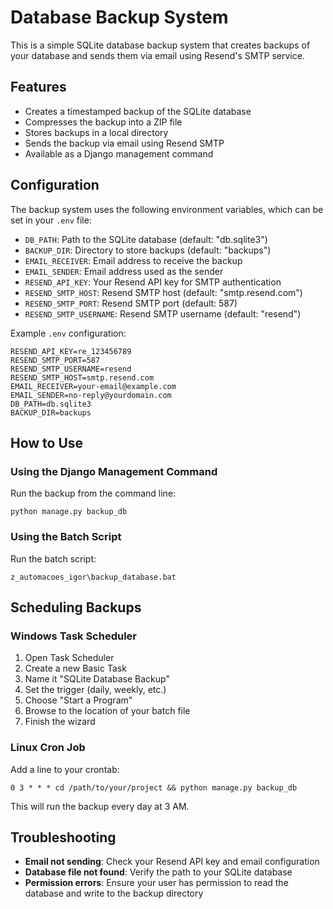 # Database Backup System

This is a simple SQLite database backup system that creates backups of your database and sends them via email using Resend's SMTP service.

## Features

- Creates a timestamped backup of the SQLite database
- Compresses the backup into a ZIP file
- Stores backups in a local directory
- Sends the backup via email using Resend SMTP
- Available as a Django management command

## Configuration

The backup system uses the following environment variables, which can be set in your `.env` file:

- `DB_PATH`: Path to the SQLite database (default: "db.sqlite3")
- `BACKUP_DIR`: Directory to store backups (default: "backups")
- `EMAIL_RECEIVER`: Email address to receive the backup
- `EMAIL_SENDER`: Email address used as the sender
- `RESEND_API_KEY`: Your Resend API key for SMTP authentication
- `RESEND_SMTP_HOST`: Resend SMTP host (default: "smtp.resend.com")
- `RESEND_SMTP_PORT`: Resend SMTP port (default: 587)
- `RESEND_SMTP_USERNAME`: Resend SMTP username (default: "resend")

Example `.env` configuration:

```
RESEND_API_KEY=re_123456789
RESEND_SMTP_PORT=587
RESEND_SMTP_USERNAME=resend
RESEND_SMTP_HOST=smtp.resend.com
EMAIL_RECEIVER=your-email@example.com
EMAIL_SENDER=no-reply@yourdomain.com
DB_PATH=db.sqlite3
BACKUP_DIR=backups
```

## How to Use

### Using the Django Management Command

Run the backup from the command line:

```
python manage.py backup_db
```

### Using the Batch Script

Run the batch script:

```
z_automacoes_igor\backup_database.bat
```

## Scheduling Backups

### Windows Task Scheduler

1. Open Task Scheduler
2. Create a new Basic Task
3. Name it "SQLite Database Backup"
4. Set the trigger (daily, weekly, etc.)
5. Choose "Start a Program"
6. Browse to the location of your batch file
7. Finish the wizard

### Linux Cron Job

Add a line to your crontab:

```
0 3 * * * cd /path/to/your/project && python manage.py backup_db
```

This will run the backup every day at 3 AM.

## Troubleshooting

- **Email not sending**: Check your Resend API key and email configuration
- **Database file not found**: Verify the path to your SQLite database
- **Permission errors**: Ensure your user has permission to read the database and write to the backup directory 